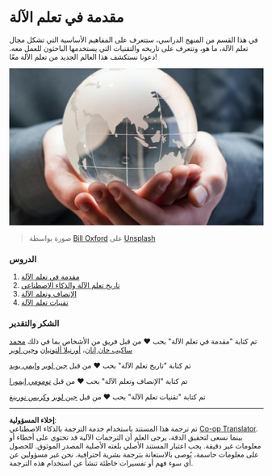 <!--
CO_OP_TRANSLATOR_METADATA:
{
  "original_hash": "cf8ecc83f28e5b98051d2179eca08e08",
  "translation_date": "2025-08-29T13:35:28+00:00",
  "source_file": "1-Introduction/README.md",
  "language_code": "ar"
}
-->
# مقدمة في تعلم الآلة

في هذا القسم من المنهج الدراسي، ستتعرف على المفاهيم الأساسية التي تشكل مجال تعلم الآلة، ما هو، وتتعرف على تاريخه والتقنيات التي يستخدمها الباحثون للعمل معه. دعونا نستكشف هذا العالم الجديد من تعلم الآلة معًا!

![globe](../../../translated_images/globe.59f26379ceb40428672b4d9a568044618a2bf6292ecd53a5c481b90e3fa805eb.ar.jpg)
> صورة بواسطة <a href="https://unsplash.com/@bill_oxford?utm_source=unsplash&utm_medium=referral&utm_content=creditCopyText">Bill Oxford</a> على <a href="https://unsplash.com/s/photos/globe?utm_source=unsplash&utm_medium=referral&utm_content=creditCopyText">Unsplash</a>
  
### الدروس

1. [مقدمة في تعلم الآلة](1-intro-to-ML/README.md)
1. [تاريخ تعلم الآلة والذكاء الاصطناعي](2-history-of-ML/README.md)
1. [الإنصاف وتعلم الآلة](3-fairness/README.md)
1. [تقنيات تعلم الآلة](4-techniques-of-ML/README.md)

### الشكر والتقدير

تم كتابة "مقدمة في تعلم الآلة" بحب ♥️ من قبل فريق من الأشخاص بما في ذلك [محمد ساكيب خان إنان](https://twitter.com/Sakibinan)، [أورنيلا ألتونيان](https://twitter.com/ornelladotcom) و[جين لوبر](https://twitter.com/jenlooper)

تم كتابة "تاريخ تعلم الآلة" بحب ♥️ من قبل [جين لوبر](https://twitter.com/jenlooper) و[إيمي بويد](https://twitter.com/AmyKateNicho)

تم كتابة "الإنصاف وتعلم الآلة" بحب ♥️ من قبل [تومومي إيمورا](https://twitter.com/girliemac)

تم كتابة "تقنيات تعلم الآلة" بحب ♥️ من قبل [جين لوبر](https://twitter.com/jenlooper) و[كريس نورينغ](https://twitter.com/softchris)

---

**إخلاء المسؤولية**:  
تم ترجمة هذا المستند باستخدام خدمة الترجمة بالذكاء الاصطناعي [Co-op Translator](https://github.com/Azure/co-op-translator). بينما نسعى لتحقيق الدقة، يرجى العلم أن الترجمات الآلية قد تحتوي على أخطاء أو معلومات غير دقيقة. يجب اعتبار المستند الأصلي بلغته الأصلية المصدر الموثوق. للحصول على معلومات حاسمة، يُوصى بالاستعانة بترجمة بشرية احترافية. نحن غير مسؤولين عن أي سوء فهم أو تفسيرات خاطئة تنشأ عن استخدام هذه الترجمة.